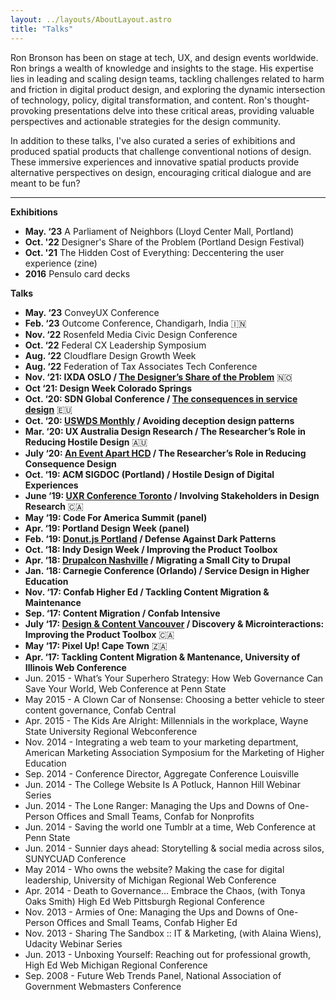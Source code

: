 ```yaml
---
layout: ../layouts/AboutLayout.astro
title: "Talks"
---
```


Ron Bronson has been on stage at tech, UX, and design events worldwide. Ron brings a wealth of knowledge and insights to the stage. His expertise lies in leading and scaling design teams, tackling challenges related to harm and friction in digital product design, and exploring the dynamic intersection of technology, policy, digital transformation, and content. Ron's thought-provoking presentations delve into these critical areas, providing valuable perspectives and actionable strategies for the design community.

In addition to these talks, I've also curated a series of exhibitions and produced spatial products that challenge conventional notions of design. These immersive experiences and innovative spatial products provide alternative perspectives on design, encouraging critical dialogue and are meant to be fun?

-----------------
**Exhibitions**
*   **May. ‘23** A Parliament of Neighbors (Lloyd Center Mall, Portland)
*   **Oct. '22** Designer's Share of the Problem (Portland Design Festival)
*   **Oct. '21** The Hidden Cost of Everything: Deccentering the user experience (zine)
*   **2016** Pensulo card decks

**Talks**

*   **May. ‘23** ConveyUX Conference
*   **Feb. ‘23** Outcome Conference, Chandigarh, India 🇮🇳
*   **Nov. ‘22** Rosenfeld Media Civic Design Conference
*   **Oct. ‘22** Federal CX Leadership Symposium
*   **Aug. ‘22** Cloudflare Design Growth Week
*   **Aug. ‘22** Federation of Tax Associates Tech Conference
*   **Nov. ‘21: IXDA OSLO / [The Designer’s Share of the Problem](https://vimeo.com/651801535)** 🇳🇴
*   **Oct ‘21: Design Week Colorado Springs**
*   **Oct. ‘20: SDN Global Conference / [The consequences in service design](https://youtu.be/JqguCFiY3KM)** 🇪🇺
*   **Oct. ‘20: [USWDS Monthly](https://www.youtube.com/watch?t=1430s&v=Aw5ovySXf6o) / Avoiding deception design patterns**
*   **Mar. ‘20: UX Australia Design Research / The Researcher’s Role in Reducing Hostile Design** 🇦🇺
*   **July ‘20: [An Event Apart HCD](https://aneventapart.com/event/online-0720#s24059) / The Researcher’s Role in Reducing Consequence Design**
*   **Oct. ‘19: ACM SIGDOC (Portland) / Hostile Design of Digital Experiences**
*   **June ‘19: [UXR Conference Toronto](https://www.youtube.com/watch?v=rm6zUoyaC2Y) / Involving Stakeholders in Design Research** 🇨🇦
*   **May ‘19: Code For America Summit (panel)**
*   **Apr. ‘19: Portland Design Week (panel)**
*   **Feb. ‘19: [Donut.js Portland](https://youtu.be/3nLretWklAo) / Defense Against Dark Patterns**
*   **Oct. ‘18: Indy Design Week / Improving the Product Toolbox**
*   **Apr. ‘18: [Drupalcon Nashville](https://www.youtube.com/watch?v=REUJCWpFOcI) / Migrating a Small City to Drupal**
*   **Jan. ‘18: Carnegie Conference (Orlando) / Service Design in Higher Education**
*   **Nov. ‘17: Confab Higher Ed / Tackling Content Migration & Maintenance**
*   **Sep. ‘17: Content Migration / Confab Intensive**
*   **July ‘17: [Design & Content Vancouver](https://vimeo.com/228911684) / Discovery & Microinteractions: Improving the Product Toolbox** 🇨🇦
*   **May ‘17: Pixel Up! Cape Town** 🇿🇦
*   **Apr. ‘17: Tackling Content Migration & Mantenance, University of Illinois Web Conference**
*   Jun. 2015 - What’s Your Superhero Strategy: How Web Governance Can Save Your World, Web Conference at Penn State
*   May 2015 - A Clown Car of Nonsense: Choosing a better vehicle to steer content governance, Confab Central
*   Apr. 2015 - The Kids Are Alright: Millennials in the workplace, Wayne State University Regional Webconference
*   Nov. 2014 - Integrating a web team to your marketing department, American Marketing Association Symposium for the Marketing of Higher Education
*   Sep. 2014 - Conference Director, Aggregate Conference Louisville
*   Jun. 2014 - The College Website Is A Potluck, Hannon Hill Webinar Series
*   Jun. 2014 - The Lone Ranger: Managing the Ups and Downs of One-Person Offices and Small Teams, Confab for Nonprofits
*   Jun. 2014 - Saving the world one Tumblr at a time, Web Conference at Penn State
*   Jun. 2014 - Sunnier days ahead: Storytelling & social media across silos, SUNYCUAD Conference
*   May 2014 - Who owns the website? Making the case for digital leadership, University of Michigan Regional Web Conference
*   Apr. 2014 - Death to Governance… Embrace the Chaos, (with Tonya Oaks Smith) High Ed Web Pittsburgh Regional Conference
*   Nov. 2013 - Armies of One: Managing the Ups and Downs of One-Person Offices and Small Teams, Confab Higher Ed
*   Nov. 2013 - Sharing The Sandbox :: IT & Marketing, (with Alaina Wiens), Udacity Webinar Series
*   Jun. 2013 - Unboxing Yourself: Reaching out for professional growth, High Ed Web Michigan Regional Conference
*   Sep. 2008 - Future Web Trends Panel, National Association of Government Webmasters Conference
